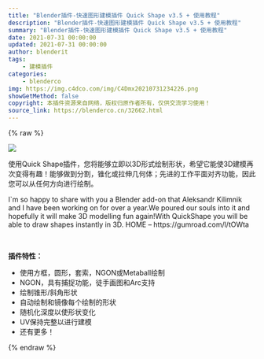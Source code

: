 ```yaml
---
title: "Blender插件-快速图形建模插件 Quick Shape v3.5 + 使用教程"
description: "Blender插件-快速图形建模插件 Quick Shape v3.5 + 使用教程"
summary: "Blender插件-快速图形建模插件 Quick Shape v3.5 + 使用教程"
date: 2021-07-31 00:00:00
updated: 2021-07-31 00:00:00
author: blenderit
tags: 
    - 建模插件
categories:
    - blenderco
img: https://img.c4dco.com/img/C4Dmx20210731234226.png
showGetMethod: false
copyright: 本插件资源来自网络，版权归原作者所有，仅供交流学习使用！
source_link: https://blenderco.cn/32662.html
---
```


{% raw %}
<p><img class="aligncenter" src="https://img.c4dco.com/img/C4Dmx20210731234226.png"></p><p>使用Quick Shape插件，您将能够立即以3D形式绘制形状，希望它能使3D建模再次变得有趣！能够做到分割，锥化或拉伸几何体；先进的工作平面对齐功能，因此您可以从任何方向进行绘制。</p><p>I`m so happy to share with you a Blender add-on that Aleksandr Kilimnik and I have been working on for over a year.We poured our souls into it and hopefully it will make 3D modelling fun again!With QuickShape you will be able to draw shapes instantly in 3D. HOME – https://gumroad.com/l/tOWta</p><p> </p><p><strong>插件特性：</strong></p><ul>
<li>使用方框，圆形，套索，NGON或Metaball绘制</li>
<li>NGON，具有捕捉功能，徒手画图和Arc支持</li>
<li>绘制锥形/斜角形状</li>
<li>自动绘制和镜像每个绘制的形状</li>
<li>随机化深度以使形状变化</li>
<li>UV保持完整以进行建模</li>
<li>还有更多！</li>
</ul>
<div style="display: none">blenderco</div>
{% endraw %}
